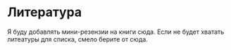 # Литература  
Я буду добавлять мини-резензии на книги сюда. Если не будет хватать литеатуры для списка, смело берите от сюда.
